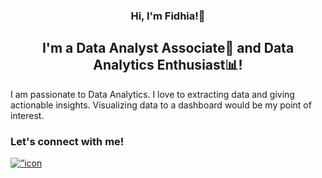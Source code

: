 
<h3 align="center">
  Hi, I'm Fidhia!🙌
</h3>
<h2 align="center">
  I'm a Data Analyst Associate🔰 and Data Analytics Enthusiast📊!
</h2>
<p>
  I am passionate to Data Analytics. I love to extracting data and giving actionable insights. Visualizing data to a dashboard would be my point of interest.
</p>
<h3>
  Let's connect with me!
</h3>
<a href=”https://www.linkedin.com/in/fidhiaaka/"><img align=”left” src=”https://raw.githubusercontent.com/username/reponame/branch/foldername/icon.svg" alt=”icon | LinkedIn” width=”21px”/></a>
